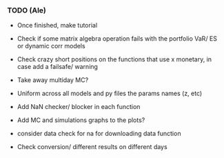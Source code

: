 ### TODO (Ale)

- Once finished, make tutorial

- Check if some matrix algebra operation fails with the portfolio VaR/ ES or dynamic corr models

- Check crazy short positions on the functions that use x monetary, in case add a failsafe/ warning

- Take away multiday MC?

- Uniform across all models and py files the params names (z, etc)

- Add NaN checker/ blocker in each function

- Add MC and simulations graphs to the plots?

- consider data check for na for downloading data function

- Check conversion/ different results on different days